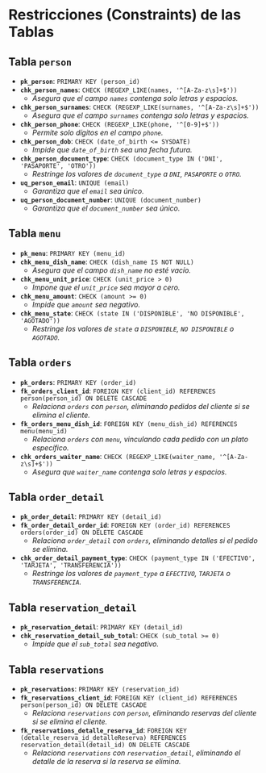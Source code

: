 # Restricciones (Constraints) de las Tablas

## Tabla `person`
- **`pk_person`**: `PRIMARY KEY (person_id)`
- **`chk_person_names`**: `CHECK (REGEXP_LIKE(names, '^[A-Za-z\s]+$'))`  
  - *Asegura que el campo `names` contenga solo letras y espacios.*
- **`chk_person_surnames`**: `CHECK (REGEXP_LIKE(surnames, '^[A-Za-z\s]+$'))`  
  - *Asegura que el campo `surnames` contenga solo letras y espacios.*
- **`chk_person_phone`**: `CHECK (REGEXP_LIKE(phone, '^[0-9]+$'))`  
  - *Permite solo dígitos en el campo `phone`.*
- **`chk_person_dob`**: `CHECK (date_of_birth <= SYSDATE)`  
  - *Impide que `date_of_birth` sea una fecha futura.*
- **`chk_person_document_type`**: `CHECK (document_type IN ('DNI', 'PASAPORTE', 'OTRO'))`  
  - *Restringe los valores de `document_type` a `DNI`, `PASAPORTE` o `OTRO`.*
- **`uq_person_email`**: `UNIQUE (email)`  
  - *Garantiza que el `email` sea único.*
- **`uq_person_document_number`**: `UNIQUE (document_number)`  
  - *Garantiza que el `document_number` sea único.*

## Tabla `menu`
- **`pk_menu`**: `PRIMARY KEY (menu_id)`
- **`chk_menu_dish_name`**: `CHECK (dish_name IS NOT NULL)`  
  - *Asegura que el campo `dish_name` no esté vacío.*
- **`chk_menu_unit_price`**: `CHECK (unit_price > 0)`  
  - *Impone que el `unit_price` sea mayor a cero.*
- **`chk_menu_amount`**: `CHECK (amount >= 0)`  
  - *Impide que `amount` sea negativo.*
- **`chk_menu_state`**: `CHECK (state IN ('DISPONIBLE', 'NO DISPONIBLE', 'AGOTADO'))`  
  - *Restringe los valores de `state` a `DISPONIBLE`, `NO DISPONIBLE` o `AGOTADO`.*

## Tabla `orders`
- **`pk_orders`**: `PRIMARY KEY (order_id)`
- **`fk_orders_client_id`**: `FOREIGN KEY (client_id) REFERENCES person(person_id) ON DELETE CASCADE`  
  - *Relaciona `orders` con `person`, eliminando pedidos del cliente si se elimina el cliente.*
- **`fk_orders_menu_dish_id`**: `FOREIGN KEY (menu_dish_id) REFERENCES menu(menu_id)`  
  - *Relaciona `orders` con `menu`, vinculando cada pedido con un plato específico.*
- **`chk_orders_waiter_name`**: `CHECK (REGEXP_LIKE(waiter_name, '^[A-Za-z\s]+$'))`  
  - *Asegura que `waiter_name` contenga solo letras y espacios.*

## Tabla `order_detail`
- **`pk_order_detail`**: `PRIMARY KEY (detail_id)`
- **`fk_order_detail_order_id`**: `FOREIGN KEY (order_id) REFERENCES orders(order_id) ON DELETE CASCADE`  
  - *Relaciona `order_detail` con `orders`, eliminando detalles si el pedido se elimina.*
- **`chk_order_detail_payment_type`**: `CHECK (payment_type IN ('EFECTIVO', 'TARJETA', 'TRANSFERENCIA'))`  
  - *Restringe los valores de `payment_type` a `EFECTIVO`, `TARJETA` o `TRANSFERENCIA`.*

## Tabla `reservation_detail`
- **`pk_reservation_detail`**: `PRIMARY KEY (detail_id)`
- **`chk_reservation_detail_sub_total`**: `CHECK (sub_total >= 0)`  
  - *Impide que el `sub_total` sea negativo.*

## Tabla `reservations`
- **`pk_reservations`**: `PRIMARY KEY (reservation_id)`
- **`fk_reservations_client_id`**: `FOREIGN KEY (client_id) REFERENCES person(person_id) ON DELETE CASCADE`  
  - *Relaciona `reservations` con `person`, eliminando reservas del cliente si se elimina el cliente.*
- **`fk_reservations_detalle_reserva_id`**: `FOREIGN KEY (detalle_reserva_id_detalleReserva) REFERENCES reservation_detail(detail_id) ON DELETE CASCADE`  
  - *Relaciona `reservations` con `reservation_detail`, eliminando el detalle de la reserva si la reserva se elimina.*

